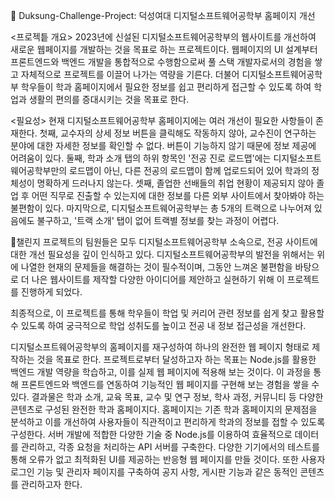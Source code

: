 📍 Duksung-Challenge-Project: 덕성여대 디지털소프트웨어공학부 홈페이지 개선

<프로젝틑 개요>
2023년에 신설된 디지털소프트웨어공학부의 웹사이트를 개선하여 새로운 웹페이지를 개발하는 것을 목표로 하는 프로젝트이다.
웹페이지의 UI 설계부터 프론트엔드와 백엔드 개발을 통합적으로 수행함으로써 풀 스택 개발자로서의 경험을 쌓고 자체적으로 프로젝트를 이끌어 나가는 역량을 기른다.
더불어 디지털소프트웨어공학부 학우들이 학과 홈페이지에서 필요한 정보를 쉽고 편리하게 접근할 수 있도록 하여 학업과 생활의 편의를 증대시키는 것을 목표로 한다.

<필요성>
현재 디지털소프트웨어공학부 홈페이지에는 여러 개선이 필요한 사항들이 존재한다.
첫째, 교수자의 상세 정보 버튼을 클릭해도 작동하지 않아, 교수진이 연구하는 분야에 대한 자세한 정보를 확인할 수 없다. 버튼이 기능하지 않기 때문에 정보 제공에 어려움이 있다.
둘째, 학과 소개 탭의 하위 항목인 '전공 진로 로드맵'에는 디지털소프트웨어공학부만의 로드맵이 아닌, 다른 전공의 로드맵이 함께 업로드되어 있어 학과의 정체성이 명확하게 드러나지 않는다.
셋째, 졸업한 선배들의 취업 현황이 제공되지 않아 졸업 후 어떤 직무로 진출할 수 있는지에 대한 정보를 다른 외부 사이트에서 찾아봐야 하는 불편함이 있다.
마지막으로, 디지털소프트웨어공학부는 총 5개의 트랙으로 나누어져 있음에도 불구하고, '트랙 소개' 탭이 없어 트랙별 정보를 찾는 과정이 어렵다.

챌린지 프로젝트의 팀원들은 모두 디지털소프트웨어공학부 소속으로, 전공 사이트에 대한 개선 필요성을 깊이 인식하고 있다. 
디지털소프트웨어공학부의 발전을 위해서는 위에 나열한 현재의 문제들을 해결하는 것이 필수적이며, 그동안 느껴온 불편함을 바탕으로 더 나은 웹사이트를 제작할 다양한 아이디어를 제안하고 실현하기 위해 이 프로젝트를 진행하게 되었다.

최종적으로, 이 프로젝트를 통해 학우들이 학업 및 커리어 관련 정보를 쉽게 찾고 활용할 수 있도록 하여 궁극적으로 학업 성취도를 높이고 전공 내 정보 접근성을 개선한다. 

디지털소프트웨어공학부의 홈페이지를 재구성하여 하나의 완전한 웹 페이지 형태로 제작하는 것을 목표로 한다. 프로젝트로부터 달성하고자 하는 목표는 Node.js를 활용한 백엔드 개발 역량을 학습하고, 이를 실제 웹 페이지에 적용해 보는 것이다. 이 과정을 통해 프론트엔드와 백엔드를 연동하여 기능적인 웹 페이지를 구현해 보는 경험을 쌓을 수 있다. 
결과물은 학과 소개, 교육 목표, 교수 및 연구 정보, 학사 과정, 커뮤니티 등 다양한 콘텐츠로 구성된 완전한 학과 홈페이지다. 홈페이지는 기존 학과 홈페이지의 문제점을 분석하고 이를 개선하여 사용자들이 직관적이고 편리하게 학과의 정보를 접할 수 있도록 구성한다. 서버 개발에 적합한 다양한 기술 중 Node.js를 이용하여 효율적으로 데이터를 관리하고, 각종 요청을 처리하는 API 서버를 구축한다. 다양한 기기에서의 테스트를 통해 오류가 없고 최적화된 UI를 제공하는 반응형 웹 페이지를 만들 것이다. 또한 사용자 로그인 기능 및 관리자 페이지를 구축하여 공지 사항, 게시판 기능과 같은 동적인 콘텐츠를 관리하고자 한다. 
